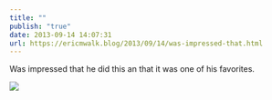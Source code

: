```yaml
---
title: ""
publish: "true"
date: 2013-09-14 14:07:31
url: https://ericmwalk.blog/2013/09/14/was-impressed-that.html
---
```


Was impressed that he did this an that it was one of his favorites.

![](https://ericmwalk.blog/uploads/2022/3db6ad49d4.jpg)